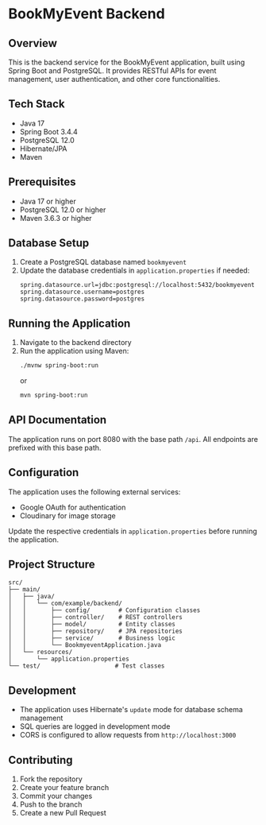 # BookMyEvent Backend

## Overview
This is the backend service for the BookMyEvent application, built using Spring Boot and PostgreSQL. It provides RESTful APIs for event management, user authentication, and other core functionalities.

## Tech Stack
- Java 17
- Spring Boot 3.4.4
- PostgreSQL 12.0
- Hibernate/JPA
- Maven

## Prerequisites
- Java 17 or higher
- PostgreSQL 12.0 or higher
- Maven 3.6.3 or higher

## Database Setup
1. Create a PostgreSQL database named `bookmyevent`
2. Update the database credentials in `application.properties` if needed:
   ```
   spring.datasource.url=jdbc:postgresql://localhost:5432/bookmyevent
   spring.datasource.username=postgres
   spring.datasource.password=postgres
   ```

## Running the Application
1. Navigate to the backend directory
2. Run the application using Maven:
   ```bash
   ./mvnw spring-boot:run
   ```
   or
   ```bash
   mvn spring-boot:run
   ```

## API Documentation
The application runs on port 8080 with the base path `/api`. All endpoints are prefixed with this base path.

## Configuration
The application uses the following external services:
- Google OAuth for authentication
- Cloudinary for image storage

Update the respective credentials in `application.properties` before running the application.

## Project Structure
```
src/
├── main/
│   ├── java/
│   │   └── com/example/backend/
│   │       ├── config/        # Configuration classes
│   │       ├── controller/    # REST controllers
│   │       ├── model/         # Entity classes
│   │       ├── repository/    # JPA repositories
│   │       ├── service/       # Business logic
│   │       └── BookmyeventApplication.java
│   └── resources/
│       └── application.properties
└── test/                     # Test classes
```

## Development
- The application uses Hibernate's `update` mode for database schema management
- SQL queries are logged in development mode
- CORS is configured to allow requests from `http://localhost:3000`

## Contributing
1. Fork the repository
2. Create your feature branch
3. Commit your changes
4. Push to the branch
5. Create a new Pull Request 